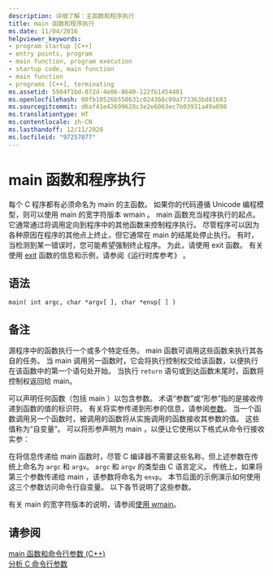 ```yaml
---
description: 详细了解：主函数和程序执行
title: main 函数和程序执行
ms.date: 11/04/2016
helpviewer_keywords:
- program startup [C++]
- entry points, program
- main function, program execution
- startup code, main function
- main function
- programs [C++], terminating
ms.assetid: 5984f1bd-072d-4e06-8640-122fb1454401
ms.openlocfilehash: 00fb10526b558631c024366c09a773363bd81683
ms.sourcegitcommit: d6af41e42699628c3e2e6063ec7b03931a49a098
ms.translationtype: HT
ms.contentlocale: zh-CN
ms.lasthandoff: 12/11/2020
ms.locfileid: "97257077"
---
```

# <a name="main-function-and-program-execution"></a>main 函数和程序执行

每个 C 程序都有必须命名为 main  的主函数。 如果你的代码遵循 Unicode 编程模型，则可以使用 main  的宽字符版本 wmain  。 main  函数充当程序执行的起点。 它通常通过将调用定向到程序中的其他函数来控制程序执行。 尽管程序可以因为各种原因在程序的其他点上终止，但它通常在 main  的结尾处停止执行。 有时，当检测到某一错误时，您可能希望强制终止程序。 为此，请使用 exit  函数。 有关使用 [exit](../c-runtime-library/reference/exit-exit-exit.md) 函数的信息和示例，请参阅《运行时库参考》  。

## <a name="syntax"></a>语法

```
main( int argc, char *argv[ ], char *envp[ ] )
```

## <a name="remarks"></a>备注

源程序中的函数执行一个或多个特定任务。 main  函数可调用这些函数来执行其各自的任务。 当 main  调用另一函数时，它会将执行控制权交给该函数，以便执行在该函数中的第一个语句处开始。 当执行 `return` 语句或到达函数末尾时，函数将控制权返回给 main。

可以声明任何函数（包括 main  ）以包含参数。 术语“参数”或“形参”指的是接收传递到函数的值的标识符。 有关将实参传递到形参的信息，请参阅[参数](../c-language/parameters.md)。 当一个函数调用另一个函数时，被调用的函数将从实施调用的函数接收其参数的值。 这些值称为“自变量”。 可以将形参声明为 main  ，以便让它使用以下格式从命令行接收实参：

在将信息传递给 main  函数时，尽管 C 编译器不需要这些名称，但上述参数在传统上命名为 `argc` 和 `argv`。 `argc` 和 `argv` 的类型由 C 语言定义。 传统上，如果将第三个参数传递给 main  ，该参数将命名为 `envp`。 本节后面的示例演示如何使用这三个参数访问命令行自变量。 以下各节说明了这些参数。

有关 main  的宽字符版本的说明，请参阅[使用 wmain](../c-language/using-wmain.md)。

## <a name="see-also"></a>请参阅

[main 函数和命令行参数 (C++)](../cpp/main-function-command-line-args.md)\
[分析 C 命令行参数](../c-language/parsing-c-command-line-arguments.md)
